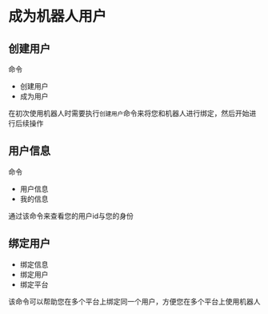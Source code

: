 # 成为机器人用户

## 创建用户

命令

- 创建用户
- 成为用户

在初次使用机器人时需要执行`创建用户`命令来将您和机器人进行绑定，然后开始进行后续操作

## 用户信息

命令

- 用户信息
- 我的信息

通过该命令来查看您的用户id与您的身份

## 绑定用户

- 绑定信息
- 绑定用户
- 绑定平台

该命令可以帮助您在多个平台上绑定同一个用户，方便您在多个平台上使用机器人

